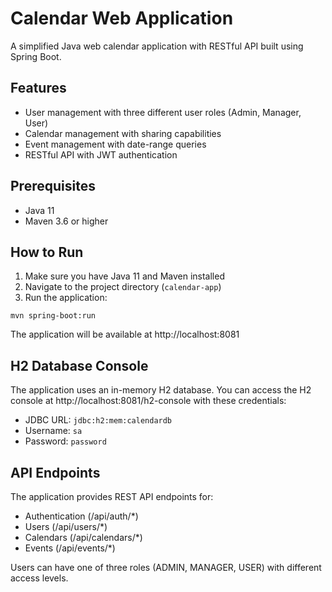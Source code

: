# Calendar Web Application

A simplified Java web calendar application with RESTful API built using Spring Boot.

## Features

- User management with three different user roles (Admin, Manager, User)
- Calendar management with sharing capabilities
- Event management with date-range queries
- RESTful API with JWT authentication

## Prerequisites

- Java 11
- Maven 3.6 or higher

## How to Run

1. Make sure you have Java 11 and Maven installed
2. Navigate to the project directory (`calendar-app`)
3. Run the application:

```shell
mvn spring-boot:run
```

The application will be available at http://localhost:8081

## H2 Database Console

The application uses an in-memory H2 database. You can access the H2 console at http://localhost:8081/h2-console with these credentials:

- JDBC URL: `jdbc:h2:mem:calendardb`
- Username: `sa`
- Password: `password`

## API Endpoints

The application provides REST API endpoints for:
- Authentication (/api/auth/*) 
- Users (/api/users/*)
- Calendars (/api/calendars/*)
- Events (/api/events/*)

Users can have one of three roles (ADMIN, MANAGER, USER) with different access levels. 